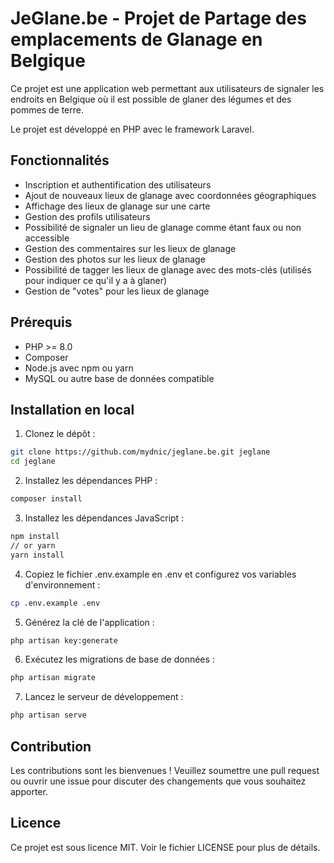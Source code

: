 # JeGlane.be - Projet de Partage des emplacements de Glanage en Belgique

Ce projet est une application web permettant aux utilisateurs de signaler les endroits en Belgique où il est possible de glaner des légumes et des pommes de terre.

Le projet est développé en PHP avec le framework Laravel.

## Fonctionnalités

- Inscription et authentification des utilisateurs
- Ajout de nouveaux lieux de glanage avec coordonnées géographiques
- Affichage des lieux de glanage sur une carte
- Gestion des profils utilisateurs
- Possibilité de signaler un lieu de glanage comme étant faux ou non accessible
- Gestion des commentaires sur les lieux de glanage
- Gestion des photos sur les lieux de glanage
- Possibilité de tagger les lieux de glanage avec des mots-clés (utilisés pour indiquer ce qu'il y a à glaner)
- Gestion de "votes" pour les lieux de glanage

## Prérequis

- PHP >= 8.0
- Composer
- Node.js avec npm ou yarn
- MySQL ou autre base de données compatible

## Installation en local

1. Clonez le dépôt :
```bash
git clone https://github.com/mydnic/jeglane.be.git jeglane
cd jeglane
```

2. Installez les dépendances PHP :  
```bash
composer install
```

3. Installez les dépendances JavaScript :  
```bash
npm install
// or yarn
yarn install
```

4. Copiez le fichier .env.example en .env et configurez vos variables d'environnement :  
```bash  
cp .env.example .env
```

5. Générez la clé de l'application :
```bash
php artisan key:generate
```

6. Exécutez les migrations de base de données :
```bash
php artisan migrate
```

7. Lancez le serveur de développement :
```bash
php artisan serve
```

## Contribution
Les contributions sont les bienvenues ! Veuillez soumettre une pull request ou ouvrir une issue pour discuter des changements que vous souhaitez apporter.  

## Licence
Ce projet est sous licence MIT. Voir le fichier LICENSE pour plus de détails.
